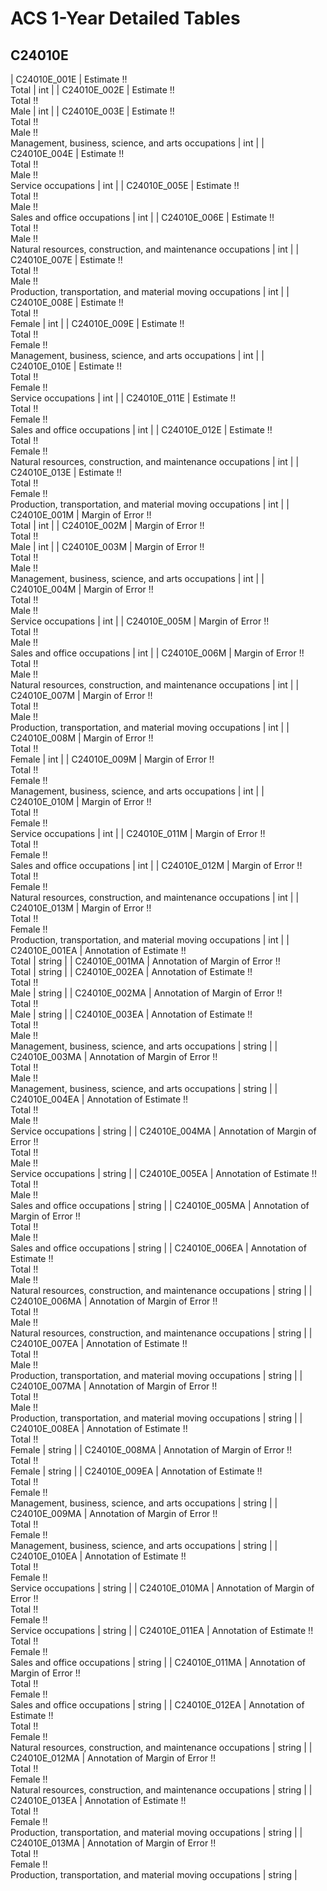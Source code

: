 # ACS 1-Year Detailed Tables

## C24010E

| C24010E_001E | Estimate !!<br>Total | int |
| C24010E_002E | Estimate !!<br>Total !!<br>Male | int |
| C24010E_003E | Estimate !!<br>Total !!<br>Male !!<br>Management, business, science, and arts occupations | int |
| C24010E_004E | Estimate !!<br>Total !!<br>Male !!<br>Service occupations | int |
| C24010E_005E | Estimate !!<br>Total !!<br>Male !!<br>Sales and office occupations | int |
| C24010E_006E | Estimate !!<br>Total !!<br>Male !!<br>Natural resources, construction, and maintenance occupations | int |
| C24010E_007E | Estimate !!<br>Total !!<br>Male !!<br>Production, transportation, and material moving occupations | int |
| C24010E_008E | Estimate !!<br>Total !!<br>Female | int |
| C24010E_009E | Estimate !!<br>Total !!<br>Female !!<br>Management, business, science, and arts occupations | int |
| C24010E_010E | Estimate !!<br>Total !!<br>Female !!<br>Service occupations | int |
| C24010E_011E | Estimate !!<br>Total !!<br>Female !!<br>Sales and office occupations | int |
| C24010E_012E | Estimate !!<br>Total !!<br>Female !!<br>Natural resources, construction, and maintenance occupations | int |
| C24010E_013E | Estimate !!<br>Total !!<br>Female !!<br>Production, transportation, and material moving occupations | int |
| C24010E_001M | Margin of Error !!<br>Total | int |
| C24010E_002M | Margin of Error !!<br>Total !!<br>Male | int |
| C24010E_003M | Margin of Error !!<br>Total !!<br>Male !!<br>Management, business, science, and arts occupations | int |
| C24010E_004M | Margin of Error !!<br>Total !!<br>Male !!<br>Service occupations | int |
| C24010E_005M | Margin of Error !!<br>Total !!<br>Male !!<br>Sales and office occupations | int |
| C24010E_006M | Margin of Error !!<br>Total !!<br>Male !!<br>Natural resources, construction, and maintenance occupations | int |
| C24010E_007M | Margin of Error !!<br>Total !!<br>Male !!<br>Production, transportation, and material moving occupations | int |
| C24010E_008M | Margin of Error !!<br>Total !!<br>Female | int |
| C24010E_009M | Margin of Error !!<br>Total !!<br>Female !!<br>Management, business, science, and arts occupations | int |
| C24010E_010M | Margin of Error !!<br>Total !!<br>Female !!<br>Service occupations | int |
| C24010E_011M | Margin of Error !!<br>Total !!<br>Female !!<br>Sales and office occupations | int |
| C24010E_012M | Margin of Error !!<br>Total !!<br>Female !!<br>Natural resources, construction, and maintenance occupations | int |
| C24010E_013M | Margin of Error !!<br>Total !!<br>Female !!<br>Production, transportation, and material moving occupations | int |
| C24010E_001EA | Annotation of Estimate !!<br>Total | string |
| C24010E_001MA | Annotation of Margin of Error !!<br>Total | string |
| C24010E_002EA | Annotation of Estimate !!<br>Total !!<br>Male | string |
| C24010E_002MA | Annotation of Margin of Error !!<br>Total !!<br>Male | string |
| C24010E_003EA | Annotation of Estimate !!<br>Total !!<br>Male !!<br>Management, business, science, and arts occupations | string |
| C24010E_003MA | Annotation of Margin of Error !!<br>Total !!<br>Male !!<br>Management, business, science, and arts occupations | string |
| C24010E_004EA | Annotation of Estimate !!<br>Total !!<br>Male !!<br>Service occupations | string |
| C24010E_004MA | Annotation of Margin of Error !!<br>Total !!<br>Male !!<br>Service occupations | string |
| C24010E_005EA | Annotation of Estimate !!<br>Total !!<br>Male !!<br>Sales and office occupations | string |
| C24010E_005MA | Annotation of Margin of Error !!<br>Total !!<br>Male !!<br>Sales and office occupations | string |
| C24010E_006EA | Annotation of Estimate !!<br>Total !!<br>Male !!<br>Natural resources, construction, and maintenance occupations | string |
| C24010E_006MA | Annotation of Margin of Error !!<br>Total !!<br>Male !!<br>Natural resources, construction, and maintenance occupations | string |
| C24010E_007EA | Annotation of Estimate !!<br>Total !!<br>Male !!<br>Production, transportation, and material moving occupations | string |
| C24010E_007MA | Annotation of Margin of Error !!<br>Total !!<br>Male !!<br>Production, transportation, and material moving occupations | string |
| C24010E_008EA | Annotation of Estimate !!<br>Total !!<br>Female | string |
| C24010E_008MA | Annotation of Margin of Error !!<br>Total !!<br>Female | string |
| C24010E_009EA | Annotation of Estimate !!<br>Total !!<br>Female !!<br>Management, business, science, and arts occupations | string |
| C24010E_009MA | Annotation of Margin of Error !!<br>Total !!<br>Female !!<br>Management, business, science, and arts occupations | string |
| C24010E_010EA | Annotation of Estimate !!<br>Total !!<br>Female !!<br>Service occupations | string |
| C24010E_010MA | Annotation of Margin of Error !!<br>Total !!<br>Female !!<br>Service occupations | string |
| C24010E_011EA | Annotation of Estimate !!<br>Total !!<br>Female !!<br>Sales and office occupations | string |
| C24010E_011MA | Annotation of Margin of Error !!<br>Total !!<br>Female !!<br>Sales and office occupations | string |
| C24010E_012EA | Annotation of Estimate !!<br>Total !!<br>Female !!<br>Natural resources, construction, and maintenance occupations | string |
| C24010E_012MA | Annotation of Margin of Error !!<br>Total !!<br>Female !!<br>Natural resources, construction, and maintenance occupations | string |
| C24010E_013EA | Annotation of Estimate !!<br>Total !!<br>Female !!<br>Production, transportation, and material moving occupations | string |
| C24010E_013MA | Annotation of Margin of Error !!<br>Total !!<br>Female !!<br>Production, transportation, and material moving occupations | string |

